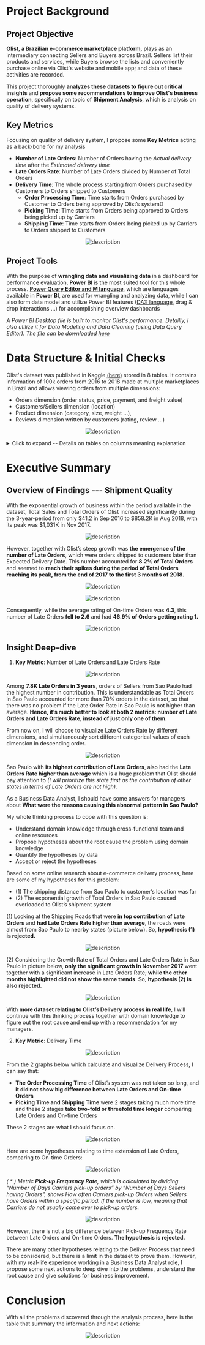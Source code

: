 # Project Background
## Project Objective
**Olist, a Brazilian e-commerce marketplace platform,** plays as an intermediary connecting Sellers and Buyers across Brazil. Sellers list their products and services, while Buyers browse the lists and conveniently purchase online via Olist's website and mobile app; and data of these activities are recorded.

This project thoroughly **analyzes these datasets to figure out critical insights** and **propose some recommendations to improve Olist's business operation**, specifically on topic of **Shipment Analysis**, which is analysis on quality of delivery systems.

## Key Metrics 
Focusing on quality of delivery system, I propose some **Key Metrics** acting as a back-bone for my analysis
- **Number of Late Orders**: Number of Orders having the *Actual delivery time* after the *Estimated delivery time*
- **Late Orders Rate**: Number of Late Orders divided by Number of Total Orders
- **Delivery Time**: The whole process starting from Orders purchased by Customers to Orders shipped to Customers
	- **Order Processing Time**: Time starts from Orders purchased by Customer to Orders being approved by Olist’s systemD
	- **Picking Time**: Time starts from Orders being approved to Orders being picked up by Carriers
	- **Shipping Time**: Time starts from Orders being picked up by Carriers to Orders shipped to Customers
<p align="center">
  <img src="https://github.com/phungg164/Olist_Brazilian_Ecommerce_Dataset/blob/main/images/Delivery%20Process" alt="description">
</p>

## Project Tools
With the purpose of **wrangling data and visualizing data** in a dashboard for performance evaluation, **Power BI** is the most suited tool for this whole process. [**Power Query Editor and M language**](https://en.wikipedia.org/wiki/Power_Query), which are languages available in **Power BI**, are used for wrangling and analyzing data, while I can also form data model and utilize Power BI features ([DAX language](https://en.wikipedia.org/wiki/Data_Analysis_Expressions), drag & drop interactions …) for accomplishing overview dashboards

*A Power BI Desktop file is built to monitor Olist's performance. Detailly, I also utilize it for Data Modeling and Data Cleaning (using Data Query Editor).
The file can be downloaded [here](https://drive.google.com/file/d/1u1BTDwYSm05WXSu7CleDgqP8AiVX4PlO/view?usp=share_link)*

# Data Structure & Initial Checks
Olist's dataset was published in Kaggle [(here)](https://www.kaggle.com/datasets/olistbr/brazilian-ecommerce) stored in 8 tables. It contains information of 100k orders from 2016 to 2018 made at multiple marketplaces in Brazil and allows viewing orders from multiple dimensions:
- Orders dimension (order status, price, payment, and freight value) 
- Customers/Sellers dimension (location) 
- Product dimension (category, size, weight …), 
- Reviews dimension written by customers (rating, review …)
<p align="center">
  <img src="https://github.com/phungg164/Olist_Brazilian_Ecommerce_Dataset/blob/main/images/Olist%20Dataset%20-%20ERD" alt="description">
</p>

<details>
  <summary>Click to expand -- Details on tables on columns meaning explanation</summary>
<p align="center">
  <img src="https://github.com/phungg164/Olist_Brazilian_Ecommerce_Dataset/blob/main/images/Olist%20Dataset%20-%20Columns%20explanation" alt="description">
</p>
</details>

# Executive Summary
## Overview of Findings --- Shipment Quality
With the exponential growth of business within the period available in the dataset, Total Sales and Total Orders of Olist increased significantly during the 3-year-period from only $41.2 in Sep 2016 to $858.2K in Aug 2018, with its peak was $1,031K in Nov 2017.
<p align="center">
  <img src="https://github.com/phungg164/Olist_Brazilian_Ecommerce_Dataset/blob/main/images/Overview%20(1)" alt="description">
</p>

However, together with Olist’s steep growth was **the emergence of the number of Late Orders**, which were orders shipped to customers later than Expected Delivery Date. This number accounted for **8.2% of Total Orders** and seemed to **reach their spikes during the period of Total Orders reaching its peak, from the end of 2017 to the first 3 months of 2018.**
<p align="center">
  <img src="https://github.com/phungg164/Olist_Brazilian_Ecommerce_Dataset/blob/main/images/Overview%20(2)" alt="description">
<p align="center">
  <img src="https://github.com/phungg164/Olist_Brazilian_Ecommerce_Dataset/blob/main/images/Overview%20(3)" alt="description">
</p>

Consequently, while the average rating of On-time Orders was **4.3**, this number of Late Orders **fell to 2.6** and had **46.9% of Orders getting rating 1.**

<p align="center">
  <img src="https://github.com/phungg164/Olist_Brazilian_Ecommerce_Dataset/blob/main/images/Overview%20(4)" alt="description">
</p>

## Insight Deep-dive
1. **Key Metric**: Number of Late Orders and Late Orders Rate
<p align="center">
  <img src="https://github.com/phungg164/Olist_Brazilian_Ecommerce_Dataset/blob/main/images/Analysis%20-%20KeyMetric1%20(1)" alt="description">
</p>

Among **7.8K Late Orders in 3 years**, orders of Sellers from Sao Paulo had the highest number in contribution. This is understandable as Total Orders in Sao Paulo accounted for more than 70% orders in the dataset, so that there was no problem if the Late Order Rate in Sao Paulo is not higher than average. **Hence, it’s much better to look at both 2 metrics: number of Late Orders and Late Orders Rate, instead of just only one of them.**

From now on, I will choose to visualize Late Orders Rate by different dimensions, and simultaneously sort different categorical values of each dimension in descending order.

<p align="center">
<img src="https://github.com/phungg164/Olist_Brazilian_Ecommerce_Dataset/blob/main/images/Analysis%20-%20KeyMetric1%20(2)" alt="description">
</p>

Sao Paulo with **its highest contribution of Late Orders**, also had the **Late Orders Rate higher than average** which is a huge problem that Olist should pay attention to *(I will prioritize this state first as the contribution of other states in terms of Late Orders are not high).*

As a Business Data Analyst, I should have some answers for managers about **What were the reasons causing this abnormal pattern in Sao Paulo?**

My whole thinking process to cope with this question is:
- Understand domain knowledge through cross-functional team and online resources
- Propose hypotheses about the root cause the problem using domain knowledge
- Quantify the hypotheses by data
- Accept or reject the hypotheses

Based on some online research about e-commerce delivery process, here are some of my hypotheses for this problem:
-   (1) The shipping distance from Sao Paulo to customer’s location was far
-   (2) The exponential growth of Total Orders in Sao Paulo caused overloaded to Olist’s shipment system

(1) Looking at the Shipping Roads that were **in top contribution of Late Orders** and **had Late Orders Rate higher than average**, the roads were almost from Sao Paulo to nearby states (picture below). So, **hypothesis (1) is rejected.**

<p align="center">
<img src="https://github.com/phungg164/Olist_Brazilian_Ecommerce_Dataset/blob/main/images/Analysis%20-%20KeyMetric1%20(3)" alt="description">
</p>

(2) Considering the Growth Rate of Total Orders and Late Orders Rate in Sao Paulo in picture below, **only the significant growth in November 2017** went together with a significant increase in Late Orders Rate; **while the other months highlighted did not show the same trends**. So, **hypothesis (2) is also rejected.**

<p align="center">
<img src="https://github.com/phungg164/Olist_Brazilian_Ecommerce_Dataset/blob/main/images/Analysis%20-%20KeyMetric1%20(4)" alt="description">
</p>

With **more dataset relating to Olist’s Delivery process in real life**, I will continue with this thinking process together with domain knowledge to figure out the root cause and end up with a recommendation for my managers.

2. **Key Metric**: Delivery Time
<p align="center">
  <img src="https://github.com/phungg164/Olist_Brazilian_Ecommerce_Dataset/blob/main/images/Delivery%20Process" alt="description">
</p>

From the 2 graphs below which calculate and visualize Delivery Process, I can say that:
- **The Order Processing Time** of Olist’s system was not taken so long, and **it did not show big difference between Late Orders and On-time Orders**
- **Picking Time and Shipping Time** were 2 stages taking much more time and these 2 stages **take two-fold or threefold time longer** comparing Late Orders and On-time Orders

These 2 stages are what I should focus on.

<p align="center">
  <img src="https://github.com/phungg164/Olist_Brazilian_Ecommerce_Dataset/blob/main/images/Analysis%20-%20KeyMetric2%20(1)" alt="description">
</p>

Here are some hypotheses relating to time extension of Late Orders, comparing to On-time Orders:
<p align="center">
  <img src="https://github.com/phungg164/Olist_Brazilian_Ecommerce_Dataset/blob/main/images/Analysis%20-%20KeyMetric2%20(2)" alt="description">
</p>

*( * ) Metric **Pick-up Frequency Rate**, which is calculated by dividing “Number of Days Carriers pick-up orders” by “Number of Days Sellers having Orders”, shows How often Carriers pick-up Orders when Sellers have Orders within a specific period. If the number is low, meaning that Carriers do not usually come over to pick-up orders.*

<p align="center">
  <img src="https://github.com/phungg164/Olist_Brazilian_Ecommerce_Dataset/blob/main/images/Analysis%20-%20KeyMetric2%20(3)" alt="description">
</p>

However, there is not a big difference between Pick-up Frequency Rate between Late Orders and On-time Orders. **The hypothesis is rejected.**

There are many other hypotheses relating to the Deliver Process that need to be considered, but there is a limit in the dataset to prove them. However, with my real-life experience working in a Business Data Analyst role, I propose some next actions to deep dive into the problems, understand the root cause and give solutions for business improvement.

# Conclusion
With all the problems discovered through the analysis process, here is the table that summary the information and next actions:
<p align="center">
  <img src="https://github.com/phungg164/Olist_Brazilian_Ecommerce_Dataset/blob/main/images/Conclusion" alt="description">
</p>
